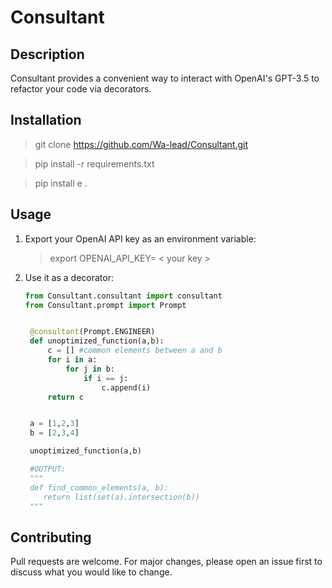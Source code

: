 # Consultant

## Description

Consultant provides a convenient way to interact with OpenAI's GPT-3.5 to refactor your code via decorators.

## Installation
> git clone https://github.com/Wa-lead/Consultant.git

> pip install -r requirements.txt

> pip install e . 

## Usage
1. Export your OpenAI API key as an environment variable:
   > export OPENAI_API_KEY= < your key >

2. Use it as a decorator:
   ```python
   from Consultant.consultant import consultant
   from Consultant.prompt import Prompt


    @consultant(Prompt.ENGINEER)
    def unoptimized_function(a,b):
        c = [] #common elements between a and b
        for i in a:
            for j in b:
                if i == j:
                    c.append(i)
        return c


    a = [1,2,3]
    b = [2,3,4]

    unoptimized_function(a,b)

    #OUTPUT:
    """
    def find_common_elements(a, b):
       return list(set(a).intersection(b))
    """
   ```


## Contributing
Pull requests are welcome. For major changes, please open an issue first to discuss what you would like to change.



